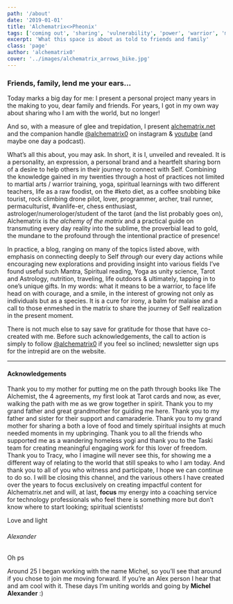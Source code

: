```yaml
---
path: '/about'
date: '2019-01-01'
title: 'Alchematrix<>Pheonix'
tags: ['coming out', 'sharing', 'vulnerability', 'power', 'warrior', 'masculine', 'energy']
excerpt: 'What this space is about as told to friends and family'
class: 'page'
author: 'alchematrix0'
cover: '../images/alchematrix_arrows_bike.jpg'
---
```

### Friends, family, lend me your ears...

Today marks a big day for me: I present a personal project many years in the making to you, dear family and friends. For years, I got in my own way about sharing who I am with the world, but no longer!

And so, with a measure of glee and trepidation, I present [alchematrix.net](https://alchematrix.net) and the companion handle [@alchematrix0](https://instagram.com/alchematrix0) on instagram & [youtube](https://www.youtube.com/channel/UCOFoa06hfQRbIEnDoCPTnwg) (and maybe one day a podcast).

What’s all this about, you may ask. In short, it is I, unveiled and revealed. It is a personality, an expression, a personal brand and a heartfelt sharing born of a desire to help others in their journey to connect with Self. Combining the knowledge gained in my twenties through a host of practices not limited to martial arts / warrior training, yoga, spiritual learnings with two different teachers, life as a raw foodist, on the #keto diet, as a coffee snobbing bike tourist, rock climbing drone pilot, lover, programmer, archer, trail runner, permaculturist, #vanlife-er, chess enthusiast, astrologer/numerologer/student of the tarot (and the list probably goes on), Alchematrix is *the alchemy of the matrix* and a practical guide on transmuting every day reality into the sublime, the proverbial lead to gold, the mundane to the profound through the intentional practice of presence!

In practice, a blog, ranging on many of the topics listed above, with emphasis on connecting deeply to Self _through_ our every day actions while encouraging new explorations and providing insight into various fields I’ve found useful such Mantra, Spiritual reading, Yoga as unity science, Tarot and Astrology, nutrition, traveling, life outdoors & ultimately, tapping in to one’s unique gifts. In my words: what it means to be a warrior, to face life head on with courage, and a smile, in the interest of growing not only as individuals but as a species. It is a cure for irony, a balm for malaise and a call to those enmeshed in the matrix to share the journey of Self realization in the present moment.

There is not much else to say save for gratitude for those that have co-created with me. Before such acknowledgements, the call to action is simply to follow [@alchematrix0](https://instagram.com/alchematrix0) if you feel so inclined; newsletter sign ups for the intrepid are on the website.

---
#### Acknowledgements

Thank you to my mother for putting me on the path through books like The Alchemist, the 4 agreements, my first look at Tarot cards and now, as ever, walking the path with me as we grow together in spirit. Thank you to my grand father and great grandmother for guiding me here. Thank you to my father and sister for their support and camaraderie. Thank you to my grand mother for sharing a both a love of food and timely spiritual insights at much needed moments in my upbringing. Thank you to all the friends who supported me as a wandering homeless yogi and thank you to the Taski team for creating meaningful engaging work for this lover of freedom.
Thank you to Tracy, who I imagine will never see this, for showing me a different way of relating to the world that still speaks to who I am today. And thank you to all of you who witness and participate, I hope we can continue to do so. I will be closing this channel, and the various others I have created over the years to focus exclusively on creating impactful content for Alchematrix.net and will, at last, **focus** my energy into a coaching service for technology professionals who feel there is something more but don’t know where to start looking; spiritual scientists!

Love and light

###### Alexander

Oh ps

Around 25 I began working with the name Michel, so you’ll see that around if you chose to join me moving forward. If you’re an Alex person I hear that and am cool with it. These days I’m uniting worlds and going by **Michel Alexander** :)
